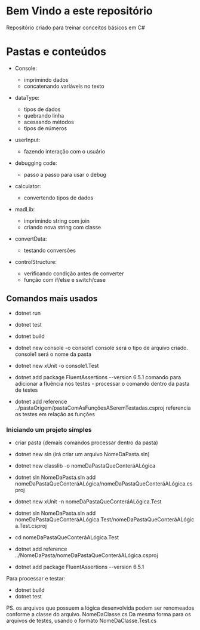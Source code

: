 # Bem Vindo a este repositório

Repositório criado para treinar conceitos básicos em C#

# Pastas e conteúdos

- Console: 
    - imprimindo dados
    - concatenando variáveis no texto

- dataType:
    - tipos de dados
    - quebrando linha
    - acessando métodos
    - tipos de números

- userInput:
    - fazendo interação com o usuário

- debugging code:
    - passo a passo para usar o debug

- calculator:
    - convertendo tipos de dados

- madLib:
    - imprimindo string com join
    - criando nova string com classe

- convertData:
    - testando conversões

- controlStructure:
    - verificando condição antes de converter
    - função com if/else e switch/case

## Comandos mais usados

- dotnet run
- dotnet test
- dotnet build

- dotnet new console -o console1
    console será o tipo de arquivo criado. console1 será o nome da pasta

- dotnet new xUnit -o console1.Test
- dotnet add package FluentAssertions --version 6.5.1
    comando para adicionar a fluência nos testes - processar o comando dentro da pasta de testes
- dotnet add reference ../pastaOrigem/pastaComAsFunçõesASeremTestadas.csproj
    referencia os testes em relação as funções

### Iniciando um projeto simples
- criar pasta (demais comandos processar dentro da pasta)
- dotnet new sln (irá criar um arquivo NomeDaPasta.sln)
- dotnet new classlib -o nomeDaPastaQueConteráALógica
- dotnet sln NomeDaPasta.sln add nomeDaPastaQueConteráALógica/nomeDaPastaQueConteráALógica.csproj

- dotnet new xUnit -n nomeDaPastaQueConteráALógica.Test
- dotnet sln NomeDaPasta.sln add nomeDaPastaQueConteráALógica.Test/nomeDaPastaQueConteráALógica.Test.csproj
- cd nomeDaPastaQueConteráALógica.Test
- dotnet add reference ../NomeDaPasta/nomeDaPastaQueConteráALógica.csproj
- dotnet add package FluentAssertions --version 6.5.1

Para processar e testar:
 - dotnet build
 - dotnet test

PS. os arquivos que possuem a lógica desenvolvida podem ser renomeados conforme a classe do arquivo. NomeDaClasse.cs
Da mesma forma para os arquivos de testes, usando o formato NomeDaClasse.Test.cs
